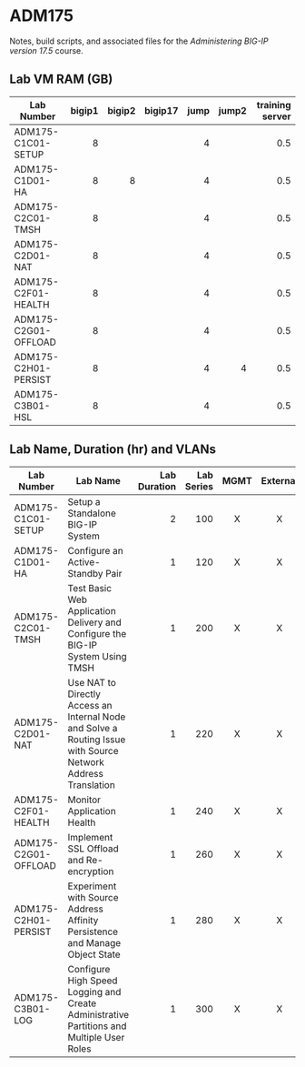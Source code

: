 # ADM175
Notes, build scripts, and associated files for the *Administering BIG-IP version 17.5* course.

## Lab VM RAM (GB)
|Lab Number           |bigip1|bigip2|bigip17|jump|jump2|training server|
|---------------------|-----:|-----:|------:|---:|----:|--------------:|
|ADM175-C1C01-SETUP   |8     |      |       |4   |     |0.5            |
|ADM175-C1D01-HA      |8     |8     |       |4   |     |0.5            |
|ADM175-C2C01-TMSH    |8     |      |       |4   |     |0.5            |
|ADM175-C2D01-NAT     |8     |      |       |4   |     |0.5            |
|ADM175-C2F01-HEALTH  |8     |      |       |4   |     |0.5            |
|ADM175-C2G01-OFFLOAD |8     |      |       |4   |     |0.5            |
|ADM175-C2H01-PERSIST |8     |      |       |4   |4    |0.5            |
|ADM175-C3B01-HSL     |8     |      |       |4   |     |0.5            |

## Lab Name, Duration (hr) and VLANs
|Lab Number           |Lab Name                                                                                                      |Lab Duration|Lab Series|MGMT|External|Internal|
|---------------------|--------------------------------------------------------------------------------------------------------------|-----------:|---------:|:--:|:------:|:------:|
|ADM175-C1C01-SETUP   |Setup a Standalone BIG-IP System                                                                              |2           |100       |X   |X       |X       |
|ADM175-C1D01-HA      |Configure an Active-Standby Pair                                                                              |1           |120       |X   |X       |X       |
|ADM175-C2C01-TMSH    |Test Basic Web Application Delivery and Configure the BIG-IP System Using TMSH                                |1           |200       |X   |X       |X       |
|ADM175-C2D01-NAT     |Use NAT to Directly Access an Internal Node and Solve a Routing Issue with Source Network Address Translation |1           |220       |X   |X       |X       |
|ADM175-C2F01-HEALTH  |Monitor Application Health                                                                                    |1           |240       |X   |X       |X       |
|ADM175-C2G01-OFFLOAD |Implement SSL Offload and Re-encryption                                                                       |1           |260       |X   |X       |X       |
|ADM175-C2H01-PERSIST |Experiment with Source Address Affinity Persistence and Manage Object State                                   |1           |280       |X   |X       |X       |
|ADM175-C3B01-LOG     |Configure High Speed Logging and Create Administrative Partitions and Multiple User Roles                     |1           |300       |X   |X       |X       |
